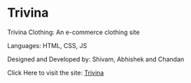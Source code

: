 # Trivina
Trivina Clothing: An e-commerce clothing site

Languages: HTML, CSS, JS


Designed and Developed by: Shivam, Abhishek and Chandan

Click Here to visit the site: [Trivina](https://shivaayyuu.github.io/trivina/)
